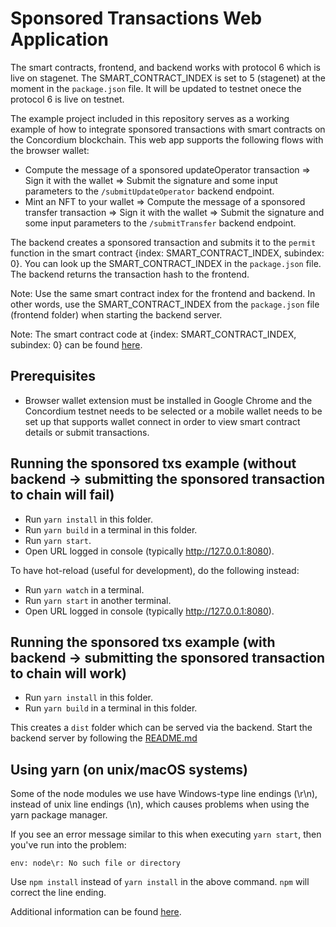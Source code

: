 # Sponsored Transactions Web Application

The smart contracts, frontend, and backend works with protocol 6 which is live on stagenet. The SMART_CONTRACT_INDEX is set to 5 (stagenet) at the moment in the `package.json` file. It will be updated to testnet onece the protocol 6 is live on testnet.

The example project included in this repository serves as a working example of how to integrate sponsored transactions with smart contracts on the Concordium blockchain. This web app supports the following flows with the browser wallet:

-   Compute the message of a sponsored updateOperator transaction => Sign it with the wallet => Submit the signature and some input parameters to the `/submitUpdateOperator` backend endpoint.
-   Mint an NFT to your wallet => Compute the message of a sponsored transfer transaction => Sign it with the wallet => Submit the signature and some input parameters to the `/submitTransfer` backend endpoint.

The backend creates a sponsored transaction and submits it to the `permit` function in the smart contract {index: SMART_CONTRACT_INDEX, subindex: 0}. You can look up the SMART_CONTRACT_INDEX in the `package.json` file. The backend returns the transaction hash to the frontend.

Note: Use the same smart contract index for the frontend and backend. In other words, use the SMART_CONTRACT_INDEX from the `package.json` file (frontend folder) when starting the backend server.

Note:
The smart contract code at {index: SMART_CONTRACT_INDEX, subindex: 0} can be found [here](https://github.com/Concordium/concordium-rust-smart-contracts/tree/main/examples/cis3-nft-sponsored-txs).

## Prerequisites

-   Browser wallet extension must be installed in Google Chrome and the Concordium testnet needs to be selected or a mobile wallet needs to be set up that supports wallet connect in order to view smart contract details or submit transactions.

## Running the sponsored txs example (without backend -> submitting the sponsored transaction to chain will fail)

-   Run `yarn install` in this folder.
-   Run `yarn build` in a terminal in this folder.
-   Run `yarn start`.
-   Open URL logged in console (typically http://127.0.0.1:8080).

To have hot-reload (useful for development), do the following instead:

-   Run `yarn watch` in a terminal.
-   Run `yarn start` in another terminal.
-   Open URL logged in console (typically http://127.0.0.1:8080).

## Running the sponsored txs example (with backend -> submitting the sponsored transaction to chain will work)

-   Run `yarn install` in this folder.
-   Run `yarn build` in a terminal in this folder.

This creates a `dist` folder which can be served via the backend. Start the backend server by following the [README.md](../backend/README.md)

## Using yarn (on unix/macOS systems)
Some of the node modules we use have Windows-type line endings (\r\n), instead of unix line endings (\n), which causes problems when using the yarn package manager.

If you see an error message similar to this when executing `yarn start`, then you've run into the problem:
```shell
env: node\r: No such file or directory
```

Use `npm install` instead of `yarn install` in the above command. `npm` will correct the line ending.

Additional information can be found [here](https://techtalkbook.com/env-noder-no-such-file-or-directory/).

